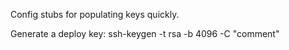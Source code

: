 Config stubs for populating keys quickly.

Generate a deploy key: ssh-keygen -t rsa -b 4096 -C "comment"
